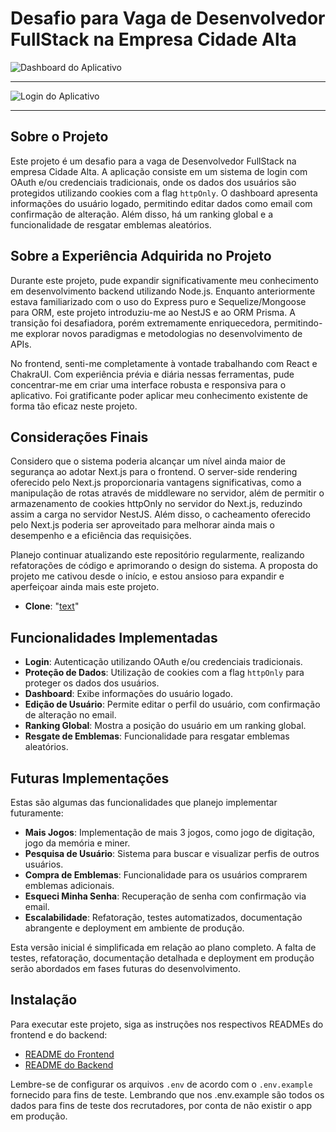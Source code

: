 # Desafio para Vaga de Desenvolvedor FullStack na Empresa Cidade Alta

![Dashboard do Aplicativo](./public/dashboard.png)

---

![Login do Aplicativo](./public/login.png)

---

## Sobre o Projeto

Este projeto é um desafio para a vaga de Desenvolvedor FullStack na empresa Cidade Alta. A aplicação consiste em um sistema de login com OAuth e/ou credenciais tradicionais, onde os dados dos usuários são protegidos utilizando cookies com a flag `httpOnly`. O dashboard apresenta informações do usuário logado, permitindo editar dados como email com confirmação de alteração. Além disso, há um ranking global e a funcionalidade de resgatar emblemas aleatórios.

## Sobre a Experiência Adquirida no Projeto

Durante este projeto, pude expandir significativamente meu conhecimento em desenvolvimento backend utilizando Node.js. Enquanto anteriormente estava familiarizado com o uso do Express puro e Sequelize/Mongoose para ORM, este projeto introduziu-me ao NestJS e ao ORM Prisma. A transição foi desafiadora, porém extremamente enriquecedora, permitindo-me explorar novos paradigmas e metodologias no desenvolvimento de APIs.

No frontend, senti-me completamente à vontade trabalhando com React e ChakraUI. Com experiência prévia e diária nessas ferramentas, pude concentrar-me em criar uma interface robusta e responsiva para o aplicativo. Foi gratificante poder aplicar meu conhecimento existente de forma tão eficaz neste projeto.

## Considerações Finais

Considero que o sistema poderia alcançar um nível ainda maior de segurança ao adotar Next.js para o frontend. O server-side rendering oferecido pelo Next.js proporcionaria vantagens significativas, como a manipulação de rotas através de middleware no servidor, além de permitir o armazenamento de cookies httpOnly no servidor do Next.js, reduzindo assim a carga no servidor NestJS. Além disso, o cacheamento oferecido pelo Next.js poderia ser aproveitado para melhorar ainda mais o desempenho e a eficiência das requisições.

Planejo continuar atualizando este repositório regularmente, realizando refatorações de código e aprimorando o design do sistema. A proposta do projeto me cativou desde o início, e estou ansioso para expandir e aperfeiçoar ainda mais este projeto.

- **Clone**: "[text](https://github.com/esdrasfyy/desafio-cda.git)"

## Funcionalidades Implementadas

- **Login**: Autenticação utilizando OAuth e/ou credenciais tradicionais.
- **Proteção de Dados**: Utilização de cookies com a flag `httpOnly` para proteger os dados dos usuários.
- **Dashboard**: Exibe informações do usuário logado.
- **Edição de Usuário**: Permite editar o perfil do usuário, com confirmação de alteração no email.
- **Ranking Global**: Mostra a posição do usuário em um ranking global.
- **Resgate de Emblemas**: Funcionalidade para resgatar emblemas aleatórios.

## Futuras Implementações

Estas são algumas das funcionalidades que planejo implementar futuramente:

- **Mais Jogos**: Implementação de mais 3 jogos, como jogo de digitação, jogo da memória e miner.
- **Pesquisa de Usuário**: Sistema para buscar e visualizar perfis de outros usuários.
- **Compra de Emblemas**: Funcionalidade para os usuários comprarem emblemas adicionais.
- **Esqueci Minha Senha**: Recuperação de senha com confirmação via email.
- **Escalabilidade**: Refatoração, testes automatizados, documentação abrangente e deployment em ambiente de produção.

Esta versão inicial é simplificada em relação ao plano completo. A falta de testes, refatoração, documentação detalhada e deployment em produção serão abordados em fases futuras do desenvolvimento.

## Instalação

Para executar este projeto, siga as instruções nos respectivos READMEs do frontend e do backend:

- [README do Frontend](./frontend/README.md)
- [README do Backend](./frontend/README.md)

Lembre-se de configurar os arquivos `.env` de acordo com o `.env.example` fornecido para fins de teste. Lembrando que nos .env.example são todos os dados para fins de teste dos recrutadores, por conta de não existir o app em produção.
